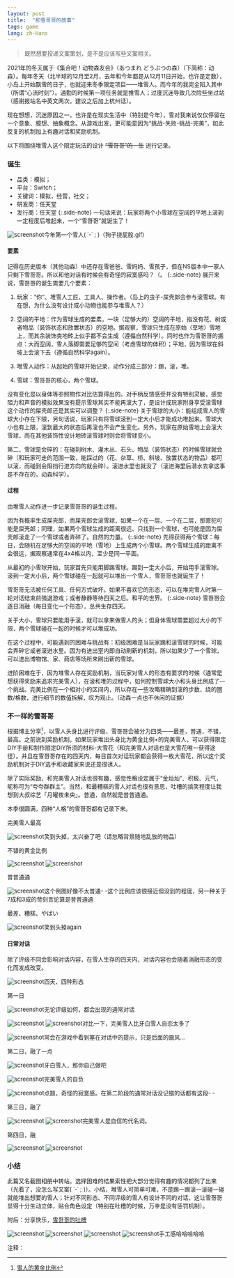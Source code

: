 ```yaml
---
layout: post
title:  "和雪哥哥的故事"
tags: game
lang: zh-Hans
---
```

><font size=2>既然想要投递文案策划，是不是应该写些文案相关。

2021年的冬天属于《集合吧！动物森友会》（あつまれ どうぶつの森）（下简称：动森）。每年冬天（北半球的12月至2月，去年和今年都是从12月11日开始，也许是定数），小岛上开始飘雪的日子，也就迎来冬季限定项目——堆雪人。而今年的我完全陷入其中（所谓“心流时刻”）。通勤的时候第一项任务就是推雪人；过度沉迷导致几次险些坐过站（感谢报站名中英文两次，建议之后加上杭州话）。

现在想想，沉迷原因之一，也许是在现实生活中（特别是今年），雪对我来说仅仅停留在一个意象、臆想、抽象概念。从游戏出发，更可能是因为“挑战-失败-挑战-完美”，如此反复的机制加上有趣对话和奖励机制。

以下将围绕堆雪人这个限定玩法的设计
~~“雪哥哥”的一生~~
进行记录。

### 诞生
- 品类：模拟；
- 平台：Switch；
- 关键词：模拟，经营，社交；
- 研发商：任天堂
- 发行商：任天堂
{:.side-note}
一句话来说：玩家将两个小雪球在空阔的平地上滚到一定程度后堆起来，一个“雪哥哥”就诞生了！

![screenshot](/assets/images/posts/220104/01.png)<font size=2>今年第一个雪人(  ˙-˙ ; )（狗子挠屁股.gif)
#### 要素
记得在历史版本（其他动森）中还存在雪爸爸、雪妈妈、雪孩子，但在NS版本中一家人只剩下雪哥哥。所以和他对话有时候会有奇怪的寂寞感吗？（。
{:.side-note}
展开来说，雪哥哥的诞生需要几个要素：
1. 玩家：“你”、堆雪人工匠、工具人、操作者。（岛上的虫子-屎壳郎会参与滚雪球。有在想，为什么没有设计成小动物也能参与堆雪人？）

2. 空阔的平地：作为雪球生成的要素，一块（足够大的）空阔的平地，指没有花、树或者物品（装饰状态和放置状态）的空地。据观察，雪球只生成在原始（草地）雪地上，而其余装饰类地砖上似乎都不会生成（遵循自然科学）。同时也作为雪哥哥的据点：大而空阔，雪人落脚需要足够的空间（考虑雪球的体积）；平地，因为雪球在斜坡上会滚下去（遵循自然科学again）。

3. 堆雪人动作：从起始的雪球开始记录，动作分成三部分：踢，滚，堆。

4. 雪球：雪哥哥的核心，两个雪球。

没有变化是以身体等参照物作对比估算得出的。对手柄反馈感受并没有特别灵敏，感觉阻力和声音的模拟效果没有提示雪球其实不能再滚大了，是设计成玩家附身享受滚雪球这个动作的屎壳郎还是其实可以调整？
{:.side-note}
关于雪球的大小：能组成雪人的雪球大小存在下限，另句话说，玩家只有将雪球滚到一定大小后才能成功堆起来。雪球大小也有上限，滚到最大的状态后再滚也不会产生变化。另外，玩家在原始雪地上会滚大雪球，而在其他装饰性设计地砖滚雪球时则会将雪球变小。

第二，雪球是会碎的：在碰到树木、灌木丛、石头、物品（装饰状态）的时候雪球就会碎（和玩家可走的范围一致，能踩过的（花、杂草、桥、斜坡、放置状态的物品）都可以滚，而碰到会阻挡行进方向的就会碎）。滚进水里也就没了（滚进海里后潜水去拿这事是不存在的，动森科学）。


#### 过程
由堆雪人动作进一步记录雪哥哥的诞生过程。

因为有概率生成屎壳郎，而屎壳郎会滚雪球，如果一个在一层、一个在二层，那罪犯可能是屎壳郎；同理，如果两个雪球生成的距离很远、只找到一个雪球，也可能是因为屎壳郎滚走了一个雪球或者弄碎了。自然的力量。
{:.side-note}
先得获得两个雪球：每日，会随机在足够大的空阔的平地（雪地）上生成两个小雪球。两个雪球生成的距离不会很远，据观察通常在4x4格以内，至少是同一平面。

从最初的小雪球开始，玩家首先只能用脚踢雪球。踢到一定大小后，开始用手滚雪球。滚到一定大小后，两个雪球碰在一起就可以堆出一个雪人，雪哥哥也就诞生了！

雪哥哥无法被任何工具、任何方式破坏。如果不喜欢它的形态，可以在堆完雪人时第一轮对话结束前强退游戏；或者静静等待四天之后。和平的世界。
{:.side-note}
雪哥哥会逐日消融（每日变化一个形态），总共生存四天。

关于大小，雪球只要能用手滚，就可以拿来做雪人的头；但身体雪球需要超过大小的下限，两个雪球碰在一起的时候才可以堆成功。

在这个过程中，可能遇到的困难与挑战有：初级困难是当玩家踢和滚雪球的时候，可能会弄碎它或者滚进水里。因为有进出室内即自动刷新的机制，所以如果少了一个雪球，可以进出博物馆、家、商店等场所来刷出新的雪球。

进阶困难在于，因为堆雪人存在奖励机制，当玩家对雪人的形态有要求的时候（通常是想获得奖励来追求完美雪人），在滚和堆的过程中，如何控制雪球大小和头身比例成了一个挑战。完美比例在一个相对小的区间内，所以存在一些攻略精确到滚的步数、绕的圈数/格数，进行细节的数值拆解，叹为观止。（动森一点也不休闲的证据）


### 不一样的雪哥哥
根据博主分享[^1]，以雪人头身比进行评级，雪哥哥会被分为四类——最差，普通，不错，最高。之前说到奖励机制，如果玩家堆出头身比为黄金比例+的完美雪人，可以获得限定DIY手册和制作限定DIY所须的材料-大雪花（和完美雪人对话也是大雪花唯一获得途径）。并且在雪哥哥存在的四天内，每日首次对话玩家都会获得一枚大雪花，所以这个奖励机制对于DIY选手和收藏家来说还是很诱人。

除了实际奖励，和完美雪人对话也很有趣，感觉性格设定属于“金灿灿”、积极、元气，昵称可为“夸夸群群主”。当然，和最糟糕的雪人对话也很有意思，吐槽的搞笑程度让我想到大叔综艺「月曜夜未央」。普通，自然就是普普通通。

本季很圆满，四种“人格”的雪哥哥都有记录下来。

完美雪人最高

![screenshot](/assets/images/posts/220104/5-1.png)<font size=2>笑到头掉，太兴奋了吧（请忽略背景随地乱放的物品）

不错的黄金比例

![screenshot](/assets/images/posts/220104/4-1.png)
![screenshot](/assets/images/posts/220104/4-2.png)

普普通通

![screenshot](/assets/images/posts/220104/3-1.png)<font size=2>这个例图好像不太普通- -这个比例应该很接近但没到的程度，另一种关于7成和3成的苛刻言论算是普普通通

最差、糟糕、やばい

![screenshot](/assets/images/posts/220104/1-1.png)<font size=2>笑到头掉again

#### 日常对话
除了评级不同会影响对话内容，在雪人生存的四天内，对话内容也会随着消融形态的变化而发成改变。

![screenshot](/assets/images/posts/220104/full.jpg)<font size=2>四天、四种形态

第一日

![screenshot](/assets/images/posts/220104/day1.jpg)<font size=2>无论评级如何，都会出现的通常对话

![screenshot](/assets/images/posts/220104/day1-1.png)
![screenshot](/assets/images/posts/220104/day1-2.jpg)<font size=2>对比一下，完美雪人比牙白雪人自恋太多了

![screenshot](/assets/images/posts/220104/day1-3.jpg)<font size=2>常会在游戏中看到塞在对话中的提示，只是后面的画风...

第二日，融了一点

![screenshot](/assets/images/posts/220104/day2.jpg)<font size=2>牙白雪人，那你自己做吧

![screenshot](/assets/images/posts/220104/day2-1.png)<font size=2>完美雪人的自负

![screenshot](/assets/images/posts/220104/day2-2.jpg)<font size=2>点题，奇怪的寂寞感。在第二阶段的通常对话没记错的话都有这段- -

第三日，融了

![screenshot](/assets/images/posts/220104/day3-1.jpg)
![screenshot](/assets/images/posts/220104/day3-2.jpg)<font size=2>完美雪人是自信的代名词。

第四日，融

![screenshot](/assets/images/posts/220104/day4-1.jpg)
![screenshot](/assets/images/posts/220104/day4-2.jpg)


### 小结
此篇又名截图相册中转站，选择困难的结果索性把大部分觉得有趣的情况都列了出来（光看了，没怎么写文案(  ˙-˙ ; )）。小结，堆雪人可简单可难，不是踢一踢滚一滚碰一碰就能堆出想要的雪人；针对不同形态、不同评级的雪人有设计不同的对话，这让雪哥哥显得十分生动立体，贴合角色设定（特别在吐槽的时候，万幸是没有惩罚机制）。

附后：分享快乐，[雪哥哥的吐槽](https://ngabbs.com/read.php?tid=29984646)

![screenshot](/assets/images/posts/220104/b1.jpg)
![screenshot](/assets/images/posts/220104/b2.jpg)
![screenshot](/assets/images/posts/220104/b3.jpg)
![screenshot](/assets/images/posts/220104/b4.jpg)<font size=2>手工感哈哈哈哈哈

注释：

[^1]:[雪人的黄金比例](https://youtu.be/0XVXIs6O6Pc?t=209)
